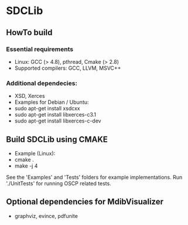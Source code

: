 # SDCLib

## HowTo build

### Essential requirements
- Linux: GCC (> 4.8), pthread, Cmake (> 2.8)
- Supported compilers: GCC, LLVM, MSVC++

### Additional dependecies: 
- XSD, Xerces
- Examples for Debian / Ubuntu:
 - sudo apt-get install xsdcxx
 - sudo apt-get install libxerces-c3.1
 - sudo apt-get install libxerces-c-dev

## Build SDCLib using CMAKE
- Example (Linux):
 - cmake .
 - make -j 4

See the 'Examples' and 'Tests' folders for example implementations.
Run './UnitTests' for running  OSCP related tests.

## Optional dependencies for MdibVisualizer 
- graphviz, evince, pdfunite
